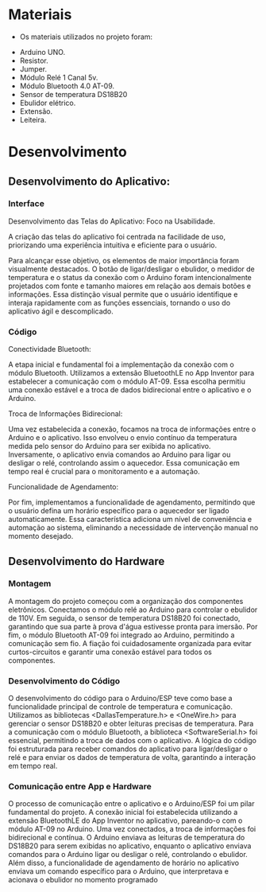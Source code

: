 
# Materiais

* Os materiais utilizados no projeto foram:
- Arduino UNO.
- Resistor.
- Jumper.
- Módulo Relé 1 Canal 5v.
- Módulo Bluetooth 4.0 AT-09.
- Sensor de temperatura DS18B20
- Ebulidor elétrico.
- Extensão.
- Leiteira.

# Desenvolvimento

## Desenvolvimento do Aplicativo:

### Interface
Desenvolvimento das Telas do Aplicativo: Foco na Usabilidade.

A criação das telas do aplicativo foi centrada na facilidade de uso, priorizando uma experiência intuitiva e eficiente para o usuário.

Para alcançar esse objetivo, os elementos de maior importância foram visualmente destacados. O botão de ligar/desligar o ebulidor, o medidor de temperatura e o status da conexão com o Arduino foram intencionalmente projetados com fonte e tamanho maiores em relação aos demais botões e informações. Essa distinção visual permite que o usuário identifique e interaja rapidamente com as funções essenciais, tornando o uso do aplicativo ágil e descomplicado.

### Código
Conectividade Bluetooth:
  
A etapa inicial e fundamental foi a implementação da conexão com o módulo Bluetooth. Utilizamos a extensão BluetoothLE no App Inventor para estabelecer a comunicação com o módulo AT-09. Essa escolha permitiu uma conexão estável e a troca de dados bidirecional entre o aplicativo e o Arduino.

Troca de Informações Bidirecional:
  
Uma vez estabelecida a conexão, focamos na troca de informações entre o Arduino e o aplicativo. Isso envolveu o envio contínuo da temperatura medida pelo sensor do Arduino para ser exibida no aplicativo. Inversamente, o aplicativo envia comandos ao Arduino para ligar ou desligar o relé, controlando assim o aquecedor. Essa comunicação em tempo real é crucial para o monitoramento e a automação.

Funcionalidade de Agendamento:

Por fim, implementamos a funcionalidade de agendamento, permitindo que o usuário defina um horário específico para o aquecedor ser ligado automaticamente. Essa característica adiciona um nível de conveniência e automação ao sistema, eliminando a necessidade de intervenção manual no momento desejado.

## Desenvolvimento do Hardware

### Montagem
A montagem do projeto começou com a organização dos componentes eletrônicos. Conectamos o módulo relé ao Arduino para controlar o ebulidor de 110V. Em seguida, o sensor de temperatura DS18B20 foi conectado, garantindo que sua parte à prova d'água estivesse pronta para imersão. Por fim, o módulo Bluetooth AT-09 foi integrado ao Arduino, permitindo a comunicação sem fio. A fiação foi cuidadosamente organizada para evitar curtos-circuitos e garantir uma conexão estável para todos os componentes.

### Desenvolvimento do Código
O desenvolvimento do código para o Arduino/ESP teve como base a funcionalidade principal de controle de temperatura e comunicação. Utilizamos as bibliotecas <DallasTemperature.h> e <OneWire.h> para gerenciar o sensor DS18B20 e obter leituras precisas de temperatura. Para a comunicação com o módulo Bluetooth, a biblioteca <SoftwareSerial.h> foi essencial, permitindo a troca de dados com o aplicativo. A lógica do código foi estruturada para receber comandos do aplicativo para ligar/desligar o relé e para enviar os dados de temperatura de volta, garantindo a interação em tempo real.

### Comunicação entre App e Hardware
O processo de comunicação entre o aplicativo e o Arduino/ESP foi um pilar fundamental do projeto. A conexão inicial foi estabelecida utilizando a extensão BluetoothLE do App Inventor no aplicativo, pareando-o com o módulo AT-09 no Arduino. Uma vez conectados, a troca de informações foi bidirecional e contínua. O Arduino enviava as leituras de temperatura do DS18B20 para serem exibidas no aplicativo, enquanto o aplicativo enviava comandos para o Arduino ligar ou desligar o relé, controlando o ebulidor. Além disso, a funcionalidade de agendamento de horário no aplicativo enviava um comando específico para o Arduino, que interpretava e acionava o ebulidor no momento programado
